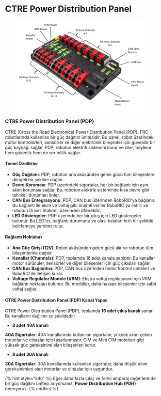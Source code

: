 # CTRE Power Distribution Panel

<figure><img src="../../.gitbook/assets/image (2) (1) (1).png" alt=""><figcaption></figcaption></figure>

### **CTRE Power Distribution Panel (PDP)**

CTRE (Cross the Road Electronics) Power Distribution Panel (PDP), FRC robotlarında kullanılan bir güç dağıtım ünitesidir. Bu panel, robot üzerindeki motor kontrolörleri, sensörler ve diğer elektronik bileşenler için güvenilir bir güç kaynağı sağlar. PDP, robotun elektrik sistemini korur ve izler, böylece hem güvenlik hem de verimlilik sağlar.

#### **Temel Özellikler**

* **Güç Dağıtımı**: PDP, robotun ana aküsünden gelen gücü tüm bileşenlere dengeli bir şekilde dağıtır.
* **Devre Koruması**: PDP üzerindeki sigortalar, her bir bağlantı için aşırı akım koruması sağlar. Bu, robotun elektrik sisteminde kısa devre gibi tehlikeli durumları önler.
* **CAN Bus Entegrasyonu**: PDP, CAN bus üzerinden RoboRIO’ya bağlanır. Bu bağlantı ile akım ve voltaj gibi önemli veriler RoboRIO’ya iletilir ve robotun Driver Station’ı üzerinden izlenebilir.
* **LED Göstergeler**: PDP üzerinde her bir çıkış için LED göstergeler bulunur. Bu LED’ler, bağlantı durumunu ve olası hataları hızlı bir şekilde belirlemeye yardımcı olur.

#### **Bağlantı Noktaları**

* **Ana Güç Girişi (12V)**: Robot aküsünden gelen gücü alır ve robotun tüm bileşenlerine dağıtır.
* **Kanallar (Channels)**: PDP, toplamda 16 adet kanala sahiptir. Bu kanallar motor sürücüler, sensörler ve diğer bileşenler için güç çıkışları sağlar.
* **CAN Bus Bağlantısı**: PDP, CAN bus üzerinden motor kontrol üniteleri ve RoboRIO ile iletişim kurar.
* **Voltage Regulator Module (VRM)**: Ekstra voltaj regülasyonu için VRM bağlantı noktaları bulunur. Bu modüller, daha hassas bileşenler için sabit voltaj sağlar.

#### **CTRE Power Distribution Panel (PDP) Kanal Yapısı**

CTRE Power Distribution Panel (PDP), toplamda **16 adet çıkış kanalı** sunar. Bu kanalların dağılımı şu şekildedir:

* **8 adet 40A kanalı**

**40A Sigortalar**: 40A kanallarında kullanılan sigortalar, yüksek akım çeken motorlar ve cihazlar için tasarlanmıştır. CIM ve Mini CIM motorları gibi yüksek güç gereksinimi olan bileşenleri korur.

* **8 adet 30A kanalı**

**30A Sigortalar**: 30A kanallarında kullanılan sigortalar, daha düşük akım gereksinimleri olan motorlar ve cihazlar için uygundur.

{% hint style="info" %}
Eğer daha fazla çıkış ve farklı amperaj değerlerinde bir güç dağıtım ünitesi arıyorsanız, **Power Distribution Hub (PDH)** öneriyoruz.
{% endhint %}

